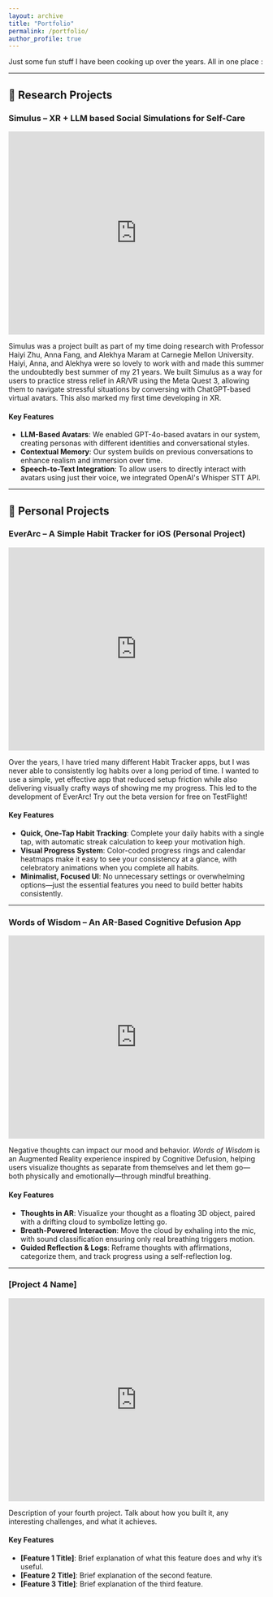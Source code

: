 ```yaml
---
layout: archive
title: "Portfolio"
permalink: /portfolio/
author_profile: true
---
```


Just some fun stuff I have been cooking up over the years. All in one place :

---

## 🧪 Research Projects

### Simulus – XR + LLM based Social Simulations for Self-Care

<iframe width="100%" height="400" src="https://www.youtube.com/embed/VIDEO_ID_1" frameborder="0" allowfullscreen></iframe>

Simulus was a project built as part of my time doing research with Professor Haiyi Zhu, Anna Fang, and Alekhya Maram at Carnegie Mellon University. Haiyi, Anna, and Alekhya were so lovely to work with and made this summer the undoubtedly best summer of my 21 years. We built Simulus as a way for users to practice stress relief in AR/VR using the Meta Quest 3, allowing them to navigate stressful situations by conversing with ChatGPT-based virtual avatars. This also marked my first time developing in XR.

#### Key Features
* **LLM-Based Avatars**: We enabled GPT-4o-based avatars in our system, creating personas with different identities and conversational styles.
* **Contextual Memory**: Our system builds on previous conversations to enhance realism and immersion over time.
* **Speech-to-Text Integration**: To allow users to directly interact with avatars using just their voice, we integrated OpenAI's Whisper STT API.

---

## 🚀 Personal Projects

### EverArc – A Simple Habit Tracker for iOS (Personal Project)

<iframe width="100%" height="400" src="https://www.youtube.com/embed/VIDEO_ID_2" frameborder="0" allowfullscreen></iframe>

Over the years, I have tried many different Habit Tracker apps, but I was never able to consistently log habits over a long period of time. I wanted to use a simple, yet effective app that reduced setup friction while also delivering visually crafty ways of showing me my progress. This led to the development of EverArc! Try out the beta version for free on TestFlight!

#### Key Features
* **Quick, One-Tap Habit Tracking**: Complete your daily habits with a single tap, with automatic streak calculation to keep your motivation high.
* **Visual Progress System**: Color-coded progress rings and calendar heatmaps make it easy to see your consistency at a glance, with celebratory animations when you complete all habits.
* **Minimalist, Focused UI**: No unnecessary settings or overwhelming options—just the essential features you need to build better habits consistently.

---

### Words of Wisdom – An AR-Based Cognitive Defusion App

<iframe width="100%" height="400" src="https://www.youtube.com/embed/VIDEO_ID_WISDOM" frameborder="0" allowfullscreen></iframe>

Negative thoughts can impact our mood and behavior. *Words of Wisdom* is an Augmented Reality experience inspired by Cognitive Defusion, helping users visualize thoughts as separate from themselves and let them go—both physically and emotionally—through mindful breathing.

#### Key Features
* **Thoughts in AR**: Visualize your thought as a floating 3D object, paired with a drifting cloud to symbolize letting go.
* **Breath-Powered Interaction**: Move the cloud by exhaling into the mic, with sound classification ensuring only real breathing triggers motion.
* **Guided Reflection & Logs**: Reframe thoughts with affirmations, categorize them, and track progress using a self-reflection log.


---

### [Project 4 Name]

<iframe width="100%" height="400" src="https://www.youtube.com/embed/VIDEO_ID_4" frameborder="0" allowfullscreen></iframe>

Description of your fourth project. Talk about how you built it, any interesting challenges, and what it achieves.

#### Key Features
* **[Feature 1 Title]**: Brief explanation of what this feature does and why it’s useful.
* **[Feature 2 Title]**: Brief explanation of the second feature.
* **[Feature 3 Title]**: Brief explanation of the third feature.
